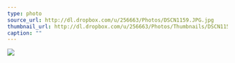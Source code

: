 ```yaml
---
type: photo
source_url: http://dl.dropbox.com/u/256663/Photos/DSCN1159.JPG.jpg
thumbnail_url: http://dl.dropbox.com/u/256663/Photos/Thumbnails/DSCN1159.JPG.jpg
caption: ""
---
```

![](http://dl.dropbox.com/u/256663/Photos/DSCN1159.JPG.jpg)
